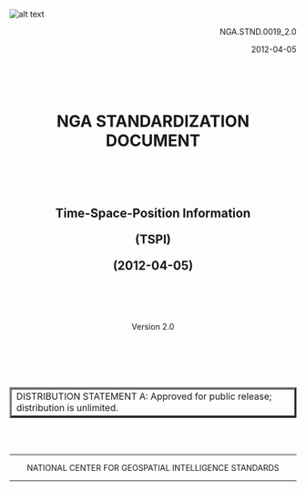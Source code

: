 ![alt text](https://cloud.githubusercontent.com/assets/4232463/7571060/e68c2042-f7e2-11e4-9cca-13ab92fcb5eb.jpg "NGA Seal")

  <p align="right">NGA.STND.0019_2.0  
  <p align="right">2012-04-05
  
  
  
  
  
<h1>  
<br>
<p align="center"><b>NGA STANDARDIZATION DOCUMENT</b>
<br>
<br>  
 <br>
  
<h2> 
<p align="center">Time-Space-Position Information
<p align="center">(TSPI)  
<p align="center">(2012-04-05)  
</h2> 
<br>
<br>    
<br>    

    
      
  
<p align="center">Version 2.0

<br><br><br><br>





<table border="3">
<tr><td>DISTRIBUTION STATEMENT A:   Approved for public release; distribution is unlimited.</td></tr>
</table>
 
<br><br>



<hr size="3" />
<p align="center">NATIONAL CENTER FOR GEOSPATIAL INTELLIGENCE STANDARDS
<hr size="3" />

